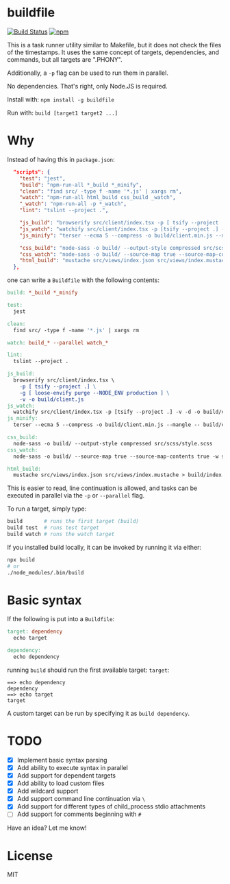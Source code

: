 # buildfile

[![Build Status](https://travis-ci.com/jeremija/Buildfile.svg?branch=master)](https://travis-ci.com/jeremija/Buildfile) [![npm](https://img.shields.io/npm/v/buildfile.svg)](https://www.npmjs.com/package/buildfile)

This is a task runner utility similar to Makefile, but it does not check the
files of the timestamps. It uses the same concept of targets, dependencies,
and commands, but all targets are ".PHONY".

Additionally, a `-p` flag can be used to run them in parallel.

No dependencies. That's right, only Node.JS is required.

Install with: `npm install -g buildfile`

Run with: `build [target1 target2 ...]`

# Why

Instead of having this in `package.json`:

```json
  "scripts": {
    "test": "jest",
    "build": "npm-run-all *_build *_minify",
    "clean": "find src/ -type f -name '*.js' | xargs rm",
    "watch": "npm-run-all html_build css_build _watch",
    "_watch": "npm-run-all -p *_watch",
    "lint": "tslint --project .",

    "js_build": "browserify src/client/index.tsx -p [ tsify --project .] -g [ loose-envify purge --NODE_ENV production ] -v -o build/client.js",
    "js_watch": "watchify src/client/index.tsx -p [tsify --project .] -v -d -o build/client.js",
    "js_minify": "terser --ecma 5 --compress -o build/client.min.js --mangle -- build/client.js",

    "css_build": "node-sass -o build/ --output-style compressed src/scss/style.scss",
    "css_watch": "node-sass -o build/ --source-map true --source-map-contents true -w src/scss/style.scss",
    "html_build": "mustache src/views/index.json src/views/index.mustache > build/index.html",
  },
```

one can write a `Buildfile` with the following contents:

```Makefile
build: *_build *_minify

test:
  jest

clean:
  find src/ -type f -name '*.js' | xargs rm

watch: build_* --parallel watch_*

lint:
  tslint --project .

js_build:
  browserify src/client/index.tsx \
    -p [ tsify --project .] \
    -g [ loose-envify purge --NODE_ENV production ] \
    -v -o build/client.js
js_watch:
  watchify src/client/index.tsx -p [tsify --project .] -v -d -o build/client.js
js_minify:
  terser --ecma 5 --compress -o build/client.min.js --mangle -- build/client.js

css_build:
  node-sass -o build/ --output-style compressed src/scss/style.scss
css_watch:
  node-sass -o build/ --source-map true --source-map-contents true -w src/scss/style.scss

html_build:
  mustache src/views/index.json src/views/index.mustache > build/index.html
```

This is easier to read, line continuation is allowed, and tasks can be executed
in parallel via the `-p` or `--parallel` flag.

To run a target, simply type:

```bash
build       # runs the first target (build)
build test  # runs test target
build watch # runs the watch target
```

If you installed build locally, it can be invoked by running it via either:

```bash
npx build
# or
./node_modules/.bin/build
```

# Basic syntax

If the following is put into a `Buildfile`:

```Makefile
target: dependency
  echo target

dependency:
  echo dependency
```

running `build` should run the first available target: `target`:

```
==> echo dependency
dependency
==> echo target
target
```

A custom target can be run by specifying it as `build dependency`.

# TODO

 - [x] Implement basic syntax parsing
 - [x] Add ability to execute syntax in parallel
 - [x] Add support for dependent targets
 - [x] Add ability to load custom files
 - [x] Add wildcard support
 - [x] Add support command line continuation via `\`
 - [x] Add support for different types of child_process stdio attachments
 - [ ] Add support for comments beginning with `#`

Have an idea? Let me know!

# License

MIT
